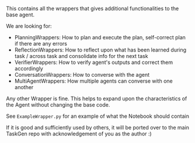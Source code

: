 This contains all the wrappers that gives additional functionalities to the base agent.

We are looking for:
- PlanningWrappers: How to plan and execute the plan, self-correct plan if there are any errors
- ReflectionWrappers: How to reflect upon what has been learned during task / across task and consolidate info for the next task
- VerifierWrappers: How to verify agent's outputs and correct them accordingly
- ConversationWrappers: How to converse with the agent
- MultiAgentWrappers: How multiple agents can converse with one another

Any other Wrapper is fine. This helps to expand upon the characteristics of the Agent without changing the base code.

See `ExampleWrapper.py` for an example of what the Notebook should contain

If it is good and sufficiently used by others, it will be ported over to the main TaskGen repo with acknowledgement of you as the author :)
